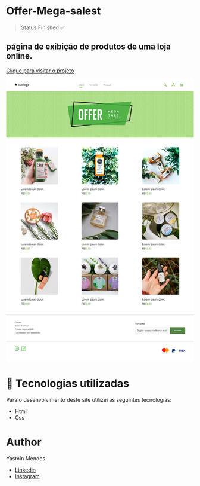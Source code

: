 # Offer-Mega-salest
> Status:Finished ✅

## página de exibição de produtos de uma loja online.
<a href="https://offer-mega-salest.netlify.app/"> Clique para visitar o projeto </a>
<div>
 <img src= "https://github.com/yasminmendes487/Offer-Mega-salest/blob/main/design/PREVIEW.png">
 
</div>


# 💼 Tecnologias utilizadas
Para o desenvolvimento deste site utilizei as seguintes tecnologias:

+ Html
+ Css


# Author

Yasmin Mendes

+ <a href="https://www.linkedin.com/in/yasmin-mendes-b58a64258/">Linkedin</a>
+ <a href="https://www.instagram.com/yasminnemendes/">Instagram</a>
